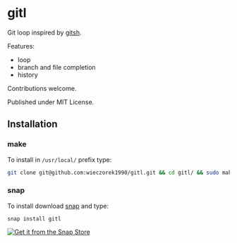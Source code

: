 
gitl
====

Git loop inspired by [gitsh](https://github.com/thoughtbot/gitsh).

Features:

* loop
* branch and file completion
* history

Contributions welcome.

Published under MIT License.

## Installation

### make

To install in `/usr/local/` prefix type:

```bash
git clone git@github.com:wieczorek1990/gitl.git && cd gitl/ && sudo make install
```

### snap

To install download [snap](https://snapcraft.io) and type:

```
snap install gitl
```

[![Get it from the Snap Store](https://snapcraft.io/static/images/badges/en/snap-store-white.svg)](https://snapcraft.io/gitl)
